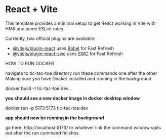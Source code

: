 # React + Vite

This template provides a minimal setup to get React working in Vite with HMR and some ESLint rules.

Currently, two official plugins are available:

- [@vitejs/plugin-react](https://github.com/vitejs/vite-plugin-react/blob/main/packages/plugin-react/README.md) uses [Babel](https://babeljs.io/) for Fast Refresh
- [@vitejs/plugin-react-swc](https://github.com/vitejs/vite-plugin-react-swc) uses [SWC](https://swc.rs/) for Fast Refresh

HOW TO RUN DOCKER

navigate to tic-tac-toe directory
run these commands one after the other Making sure you have Docker installed and running in the background

docker build -t tic-tac-toe:dev .

**you should see a new docker image in docker desktop window**

docker run -p 5173:5173 tic-tac-toe:dev

**app should now be running in the background**

go here: http://localhost:5173/ or whatever link the command window spits out after the run command finishes.
